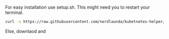 For easy installation use setup.sh.
This might need you to restart your terminal.
```bash
curl -s https://raw.githubusercontent.com/nerdlaunda/kubetnetes-helper/main/setup.sh | bash 
```

Else, downlaod and 
